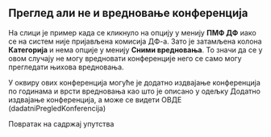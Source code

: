 ## Преглед али не и вредновање конференција

На слици је пример када се кликнуло на опцију у менију **ПМФ ДФ** иако се на систем није
пријављена комисија ДФ-а. Зато је затамљена колона **Категорија** и нема опције у менију
**Сними вредновања**. То значи да се у овом случају не могу вредновати конференције него
се само могу прегледати њихова вредновања.

У оквиру ових конференција могуће је додатно издвајање конференција по годинама и врсти вредновања као што је описано у одељку Додатно издвајање конференција, а може се видети ОВДЕ (dadatniPregledKonferencija)

Повратак на садржај упутства
